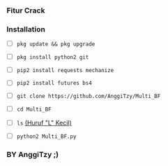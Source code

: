 ### Fitur Crack
### Installation
- [ ] `pkg update && pkg upgrade`

- [ ] `pkg install python2 git`

- [ ] `pip2 install requests mechanize`

- [ ] `pip2 install futures bs4`

- [ ] `git clone https://github.com/AnggiTzy/Multi_BF`

- [ ] `cd Multi_BF`

- [ ] `ls`  [(Huruf "L" Kecil)]()

- [ ] `python2 Multi_BF.py`

### BY AnggiTzy ;)